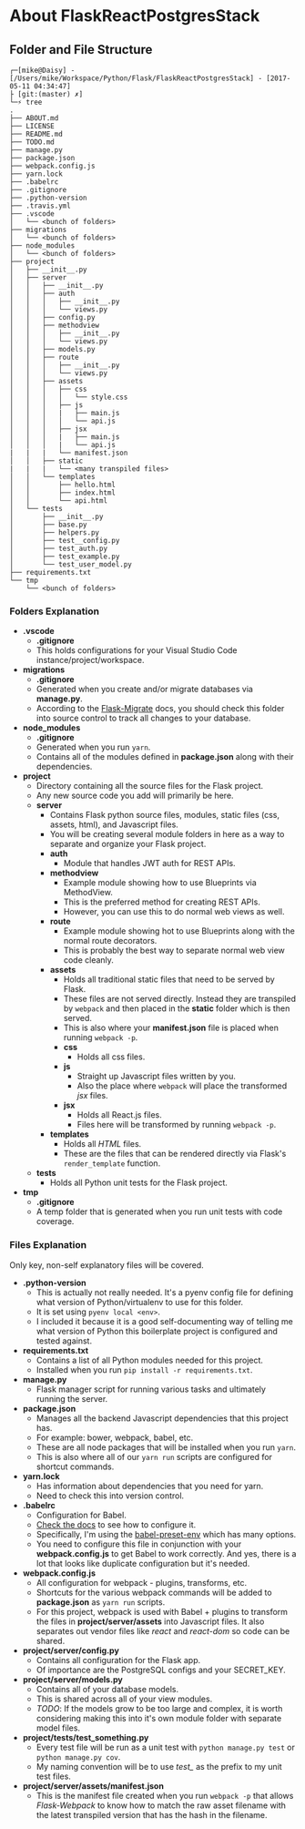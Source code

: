 # About FlaskReactPostgresStack

## Folder and File Structure

```
┌─[mike@Daisy] - [/Users/mike/Workspace/Python/Flask/FlaskReactPostgresStack] - [2017-05-11 04:34:47]
├ [git:(master) ✗]
└─⚡ tree
.
├── ABOUT.md
├── LICENSE
├── README.md
├── TODO.md
├── manage.py
├── package.json
├── webpack.config.js
├── yarn.lock
├── .babelrc
├── .gitignore
├── .python-version
├── .travis.yml
├── .vscode
│   └── <bunch of folders>
├── migrations
│   └── <bunch of folders>
├── node_modules
│   └── <bunch of folders>
├── project
│   ├── __init__.py
│   ├── server
│   │   ├── __init__.py
│   │   ├── auth
│   │   │   ├── __init__.py
│   │   │   └── views.py
│   │   ├── config.py
│   │   ├── methodview
│   │   │   ├── __init__.py
│   │   │   └── views.py
│   │   ├── models.py
│   │   ├── route
│   │   │   ├── __init__.py
│   │   │   └── views.py
│   │   ├── assets
│   │   │   ├── css
│   │   │   │   └── style.css
│   │   │   ├── js
│   │   │   |   ├── main.js
│   │   │   │   └── api.js
│   │   │   ├── jsx
│   │   │   |   ├── main.js
│   │   │   |   └── api.js
|   |   |   └── manifest.json
│   │   ├── static
|   |   |   └── <many transpiled files>
│   │   └── templates
│   │       ├── hello.html
│   │       ├── index.html
│   │       └── api.html
│   └── tests
│       ├── __init__.py
│       ├── base.py
│       ├── helpers.py
│       ├── test__config.py
│       ├── test_auth.py
│       ├── test_example.py
│       └── test_user_model.py
├── requirements.txt
└── tmp
    └── <bunch of folders>
```

### Folders Explanation

* **.vscode**
    * **.gitignore**
    * This holds configurations for your Visual Studio Code instance/project/workspace.
* **migrations**
    * **.gitignore**
    * Generated when you create and/or migrate databases via **manage.py**.
    * According to the [Flask-Migrate](https://github.com/miguelgrinberg/Flask-Migrate) docs, you should check this folder into source control to track all changes to your database.
* **node_modules**
    * **.gitignore**
    * Generated when you run `yarn`.
    * Contains all of the modules defined in **package.json** along with their dependencies.
* **project**
    * Directory containing all the source files for the Flask project.
    * Any new source code you add will primarily be here.
    *  **server**
        * Contains Flask python source files, modules, static files (css, assets, html), and Javascript files.
        * You will be creating several module folders in here as a way to separate and organize your Flask project.
        * **auth**
            * Module that handles JWT auth for REST APIs.
        * **methodview**
            * Example module showing how to use Blueprints via MethodView.
            * This is the preferred method for creating REST APIs.
            * However, you can use this to do normal web views as well.
        * **route**
            * Example module showing hot to use Blueprints along with the normal route decorators.
            * This is probably the best way to separate normal web view code cleanly.
        * **assets**
            * Holds all traditional static files that need to be served by Flask.
            * These files are not served directly. Instead they are transpiled by `webpack` and then placed in the **static** folder which is then served.
            * This is also where your **manifest.json** file is placed when running `webpack -p`.
            * **css**
                * Holds all css files.
            * **js**
                * Straight up Javascript files written by you.
                * Also the place where `webpack` will place the transformed *jsx* files.
            * **jsx**
                * Holds all React.js files.
                * Files here will be transformed by running `webpack -p`.
        * **templates**
            * Holds all *HTML* files.
            * These are the files that can be rendered directly via Flask's `render_template` function.
    * **tests**
        * Holds all Python unit tests for the Flask project.
* **tmp**
    * **.gitignore**
    * A temp folder that is generated when you run unit tests with code coverage.

### Files Explanation

Only key, non-self explanatory files will be covered.

* **.python-version**
    * This is actually not really needed. It's a pyenv config file for defining what version of Python/virtualenv to use for this folder.
    * It is set using `pyenv local <env>`.
    * I included it because it is a good self-documenting way of telling me what version of Python this boilerplate project is configured and tested against.
* **requirements.txt**
    * Contains a list of all Python modules needed for this project.
    * Installed when you run `pip install -r requirements.txt`.
* **manage.py**
    * Flask manager script for running various tasks and ultimately running the server.
* **package.json**
    * Manages all the backend Javascript dependencies that this project has.
    * For example: bower, webpack, babel, etc.
    * These are all node packages that will be installed when you run `yarn`.
    * This is also where all of our `yarn run` scripts are configured for shortcut commands.
* **yarn.lock**
    * Has information about dependencies that you need for yarn.
    * Need to check this into version control.
* **.babelrc**
    * Configuration for Babel.
    * [Check the docs](https://babeljs.io/docs/usage/babelrc/) to see how to configure it.
    * Specifically, I'm using the [babel-preset-env](http://babeljs.io/docs/plugins/preset-env/) which has many options.
    * You need to configure this file in conjunction with your **webpack.config.js** to get Babel to work correctly. And yes, there is a lot that looks like duplicate configuration but it's needed.
* **webpack.config.js**
    * All configuration for webpack - plugins, transforms, etc.
    * Shortcuts for the various webpack commands will be added to **package.json** as `yarn run` scripts.
    * For this project, webpack is used with Babel + plugins to transform the files in **project/server/assets** into Javascript files. It also separates out vendor files like _react_ and _react-dom_ so code can be shared.
* **project/server/config.py**
    * Contains all configuration for the Flask app.
    * Of importance are the PostgreSQL configs and your SECRET_KEY.
* **project/server/models.py**
    * Contains all of your database models.
    * This is shared across all of your view modules.
    * *TODO*: If the models grow to be too large and complex, it is worth considering making this into it's own module folder with separate model files.
* **project/tests/test_something.py**
    * Every test file will be run as a unit test with `python manage.py test` or `python manage.py cov`.
    * My naming convention will be to use *test_* as the prefix to my unit test files.
* **project/server/assets/manifest.json**
    * This is the manifest file created when you run `webpack -p` that allows *Flask-Webpack* to know how to match the raw asset filename with the latest transpiled version that has the hash in the filename.